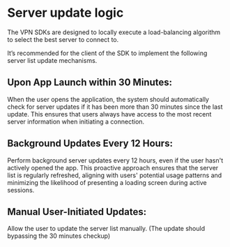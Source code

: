 # Server update logic
The VPN SDKs are designed to locally execute a load-balancing algorithm to select the best server to connect to.

It’s recommended for the client of the SDK to implement the following server list update mechanisms.

## Upon App Launch within 30 Minutes:

When the user opens the application, the system should automatically check for server updates if it has been more than 30 minutes since the last update. This ensures that users always have access to the most recent server information when initiating a connection.

## Background Updates Every 12 Hours:

Perform background server updates every 12 hours, even if the user hasn't actively opened the app. This proactive approach ensures that the server list is regularly refreshed, aligning with users' potential usage patterns and minimizing the likelihood of presenting a loading screen during active sessions.

## Manual User-Initiated Updates:

Allow the user to update the server list manually. (The update should bypassing the 30 minutes checkup)